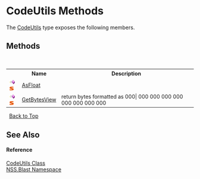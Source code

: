 # CodeUtils Methods
 

The <a href="faa59d0d-887f-fa1e-92e1-0cd328fb0b09.md">CodeUtils</a> type exposes the following members.


## Methods
&nbsp;<table><tr><th></th><th>Name</th><th>Description</th></tr><tr><td>![Public method](media/pubmethod.gif "Public method")![Static member](media/static.gif "Static member")</td><td><a href="1b9e8405-cf69-eeb3-0cad-990acb9854cb.md">AsFloat</a></td><td /></tr><tr><td>![Public method](media/pubmethod.gif "Public method")![Static member](media/static.gif "Static member")</td><td><a href="37a084c0-55ac-7779-8036-ab22b0d9031e.md">GetBytesView</a></td><td>
return bytes formatted as 000| 000 000 000 000 000 000 000 000</td></tr></table>&nbsp;
<a href="#codeutils-methods">Back to Top</a>

## See Also


#### Reference
<a href="faa59d0d-887f-fa1e-92e1-0cd328fb0b09.md">CodeUtils Class</a><br /><a href="88b55311-4a89-0894-e27a-e157e443c7f7.md">NSS.Blast Namespace</a><br />